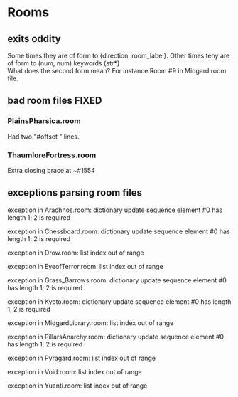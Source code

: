 # Rooms
## exits oddity
Some times they are of form to {direction, room_label}.
Other times tehy are of form 
to (num, num)
  keywords {str*}  
What does the second form mean?  For instance Room #9 in 
Midgard.room file. 
## bad room files FIXED
### PlainsPharsica.room
Had two "#offset " lines.
### ThaumloreFortress.room
Extra closing brace at ~#1554
## exceptions parsing room files

exception in Arachnos.room: dictionary update sequence element #0 has length 1; 2 is required

exception in Chessboard.room: dictionary update sequence element #0 has length 1; 2 is required

exception in Drow.room: list index out of range

exception in EyeofTerror.room: list index out of range

exception in Grass_Barrows.room: dictionary update sequence element #0 has length 1; 2 is required

exception in Kyoto.room: dictionary update sequence element #0 has length 1; 2 is required

exception in MidgardLibrary.room: list index out of range

exception in PillarsAnarchy.room: dictionary update sequence element #0 has length 1; 2 is required

exception in Pyragard.room: list index out of range

exception in Void.room: list index out of range

exception in Yuanti.room: list index out of range

